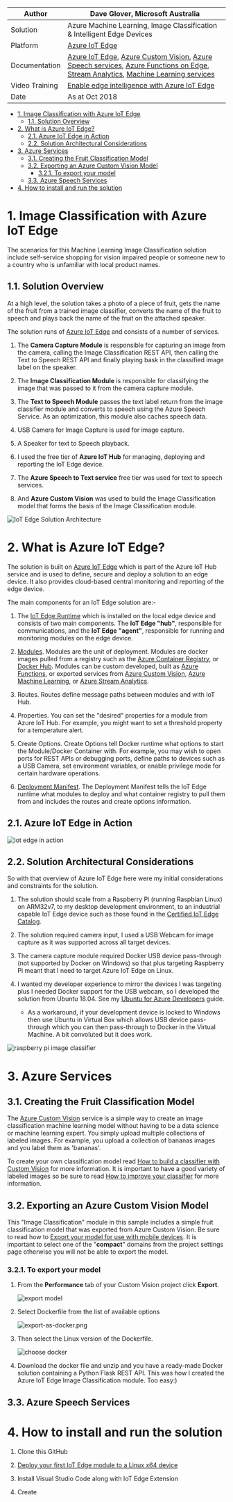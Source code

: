 |Author|Dave Glover, Microsoft Australia|
|----|---|
|Solution| Azure Machine Learning, Image Classification & Intelligent Edge Devices|
|Platform| [Azure IoT Edge](https://docs.microsoft.com/en-us/azure/iot-edge/)|
|Documentation | [Azure IoT Edge](https://docs.microsoft.com/en-us/azure/iot-edge/), [Azure Custom Vision](https://azure.microsoft.com/en-au/services/cognitive-services/custom-vision-service/), [Azure Speech services](https://azure.microsoft.com/en-au/services/cognitive-services/speech-services/),  [Azure Functions on Edge](https://docs.microsoft.com/en-us/azure/iot-edge/tutorial-deploy-function), [Stream Analytics](https://docs.microsoft.com/en-us/azure/iot-edge/tutorial-deploy-stream-analytics), [Machine Learning services](https://docs.microsoft.com/en-us/azure/iot-edge/tutorial-deploy-machine-learning) |
|Video Training|[Enable edge intelligence with Azure IoT Edge](https://channel9.msdn.com/events/Connect/2017/T253)|
|Date|As at Oct 2018|

<!-- TOC -->

- [1. Image Classification with Azure IoT Edge](#1-image-classification-with-azure-iot-edge)
    - [1.1. Solution Overview](#11-solution-overview)
- [2. What is Azure IoT Edge?](#2-what-is-azure-iot-edge)
    - [2.1. Azure IoT Edge in Action](#21-azure-iot-edge-in-action)
    - [2.2. Solution Architectural Considerations](#22-solution-architectural-considerations)
- [3. Azure Services](#3-azure-services)
    - [3.1. Creating the Fruit Classification Model](#31-creating-the-fruit-classification-model)
    - [3.2. Exporting an Azure Custom Vision Model](#32-exporting-an-azure-custom-vision-model)
        - [3.2.1. To export your model](#321-to-export-your-model)
    - [3.3. Azure Speech Services](#33-azure-speech-services)
- [4. How to install and run the solution](#4-how-to-install-and-run-the-solution)

<!-- /TOC -->

# 1. Image Classification with Azure IoT Edge

The scenarios for this Machine Learning Image Classification solution include self-service shopping for vision impaired people or someone new to a country who is unfamiliar with local product names.

## 1.1. Solution Overview

At a high level, the solution takes a photo of a piece of fruit, gets the name of the fruit from a trained image classifier, converts the name of the fruit to speech and plays back the name of the fruit on the attached speaker.

The solution runs of [Azure IoT Edge](#what-is-azure-iot-edge) and consists of a number of services.

1. The **Camera Capture Module** is responsible for capturing an image from the camera, calling the Image Classification REST API, then calling the Text to Speech REST API and finally playing bask in the classified image label on the speaker.  

2. The **Image Classification Module** is responsible for classifying the image that was passed to it from the camera capture module.

3. The **Text to Speech Module** passes the text label return from the image classifier module and converts to speech using the Azure Speech Service. As an optimization, this module also caches speech data.

4. USB Camera for Image Capture is used for image capture.

5. A Speaker for text to Speech playback.

6. I used the free tier of **Azure IoT Hub** for managing, deploying and reporting the IoT Edge device.

7. The **Azure Speech to Text service** free tier was used for text to speech services.

8. And **Azure Custom Vision** was used to build the Image Classification model that forms the basis of the Image Classification module.

![IoT Edge Solution Architecture](docs/Architecture.jpg)

# 2. What is Azure IoT Edge?

The solution is built on [Azure IoT Edge](https://docs.microsoft.com/en-us/azure/iot-edge/) which is part of the Azure IoT Hub service and is used to define, secure and deploy a solution to an edge device. It also provides cloud-based central monitoring and reporting of the edge device.

The main components for an IoT Edge solution are:-

1. The [IoT Edge Runtime](https://docs.microsoft.com/en-us/azure/iot-edge/iot-edge-runtime) which is installed on the local edge device and consists of two main components. The **IoT Edge "hub"**, responsible for communications, and the **IoT Edge "agent"**, responsible for running and monitoring modules on the edge device.

2. [Modules](https://docs.microsoft.com/en-us/azure/iot-edge/iot-edge-modules). Modules are the unit of deployment. Modules are docker images pulled from a registry such as the [Azure Container Registry](https://azure.microsoft.com/en-au/services/container-registry/), or [Docker Hub](https://hub.docker.com/). Modules can be custom developed, built as [Azure Functions](https://docs.microsoft.com/en-us/azure/iot-edge/tutorial-deploy-function), or exported services from [Azure Custom Vision](https://docs.microsoft.com/en-us/azure/iot-edge/tutorial-deploy-stream-analytics), [Azure Machine Learning](https://docs.microsoft.com/en-us/azure/iot-edge/tutorial-deploy-machine-learning), or [Azure Stream Analytics](https://docs.microsoft.com/en-us/azure/iot-edge/tutorial-deploy-stream-analytics).

3. Routes. Routes define message paths between modules and with IoT Hub.

4. Properties. You can set the "desired" properties for a module from Azure IoT Hub. For example, you might want to set a threshold property for a temperature alert.

5. Create Options. Create Options tell Docker runtime what options to start the Module/Docker Container with. For example, you may wish to open ports for REST APIs or debugging ports, define paths to devices such as a USB Camera, set environment variables, or enable privilege mode for certain hardware operations.

6. [Deployment Manifest](https://docs.microsoft.com/en-us/azure/iot-edge/module-composition). The Deployment Manifest tells the IoT Edge runtime what modules to deploy and what container registry to pull them from and includes the routes and create options information.

## 2.1. Azure IoT Edge in Action

![iot edge in action](docs/iot-edge-in-action.jpg)

## 2.2. Solution Architectural Considerations

So with that overview of Azure IoT Edge here were my initial considerations and constraints for the solution.

1. The solution should scale from a Raspberry Pi (running Raspbian Linux) on ARM32v7, to my desktop development environment, to an industrial capable IoT Edge device such as those found in the [Certified IoT Edge Catalog](https://catalog.azureiotsolutions.com/).

2. The solution required camera input, I used a USB Webcam for image capture as it was supported across all target devices.

3. The camera capture module required Docker USB device pass-through (not supported by Docker on Windows) so that plus targeting Raspberry Pi meant that I need to target Azure IoT Edge on Linux.

4. I wanted my developer experience to mirror the devices I was targeting plus I needed Docker support for the USB webcam, so I developed the solution from Ubuntu 18.04. See my [Ubuntu for Azure Developers](https://gloveboxes.github.io/Ubuntu-for-Azure-Developers/) guide.

    - As a workaround, if your development device is locked to Windows then use Ubuntu in Virtual Box which allows USB device pass-through which you can then pass-through to Docker in the Virtual Machine. A bit convoluted but it does work.

![raspberry pi image classifier](docs/raspberry-pi-image-classifier.jpg)

# 3. Azure Services

## 3.1. Creating the Fruit Classification Model

The [Azure Custom Vision](https://customvision.ai/) service is a simple way to create an image classification machine learning model without having to be a data science or machine learning expert. You simply upload multiple collections of labeled images. For example, you upload a collection of bananas images and you label them as 'bananas'.

To create your own classification model read [How to build a classifier with Custom Vision](https://docs.microsoft.com/en-us/azure/cognitive-services/custom-vision-service/getting-started-build-a-classifier) for more information. It is important to have a good variety of labeled images so be sure to read [How to improve your classifier](https://docs.microsoft.com/en-us/azure/cognitive-services/custom-vision-service/getting-started-improving-your-classifier) for more information.

## 3.2. Exporting an Azure Custom Vision Model

This "Image Classification" module in this sample includes a simple fruit classification model that was exported from Azure Custom Vision. Be sure to read how to [Export your model for use with mobile devices](https://docs.microsoft.com/en-us/azure/cognitive-services/custom-vision-service/export-your-model). It is important to select one of the "**compact**" domains from the project settings page otherwise you will not be able to export the model.

### 3.2.1. To export your model

1. From the **Performance** tab of your Custom Vision project click **Export**.

    ![export model](docs/exportmodel.png)

2. Select Dockerfile from the list of available options

    ![export-as-docker.png](docs/export-as-docker.png)

3. Then select the Linux version of the Dockerfile.

   ![choose docker](docs/export-choose-your-platform.png)

4. Download the docker file and unzip and you have a ready-made Docker solution containing a Python Flask REST API. This was how I created the Azure IoT Edge Image Classification module. Too easy:)

## 3.3. Azure Speech Services

# 4. How to install and run the solution

1. Clone this GitHub

2. [Deploy your first IoT Edge module to a Linux x64 device](https://docs.microsoft.com/en-us/azure/iot-edge/quickstart-linux)

3. Install Visual Studio Code along with IoT Edge Extension

4. Create



